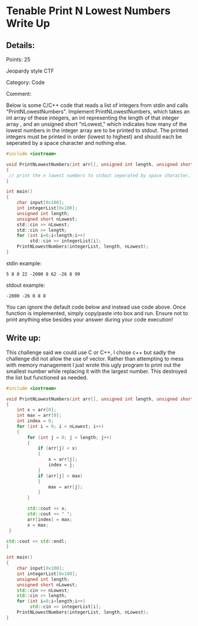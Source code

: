 # Tenable Print N Lowest Numbers Write Up

## Details:
Points: 25

Jeopardy style CTF

Category: Code

Comment:

Below is some C/C++ code that reads a list of integers from stdin and calls "PrintNLowestNumbers". Implement PrintNLowestNumbers, which takes an int array of these integers, an int representing the length of that integer array , and an unsigned short "nLowest," which indicates how many of the lowest numbers in the integer array are to be printed to stdout. The printed integers must be printed in order (lowest to highest) and should each be seperated by a space character and nothing else.

``` c
#include <iostream>

void PrintNLowestNumbers(int arr[], unsigned int length, unsigned short nLowest)
{
 // print the n lowest numbers to stdout seperated by space character, do not de-dupe
}

int main()
{
	char input[0x100];
	int integerList[0x100];
	unsigned int length;
	unsigned short nLowest;
	std::cin >> nLowest;
	std::cin >> length;
	for (int i=0;i<length;i++)
		 std::cin >> integerList[i];
	PrintNLowestNumbers(integerList, length, nLowest);
}
```


stdin example:

```
5 8 0 22 -2000 8 62 -26 8 99
```

stdout example:

```
-2000 -26 0 8 8
```

You can ignore the default code below and instead use code above. Once function is implemented, simply copy/paste into box and run. Ensure not to print anything else besides your answer during your code execution!

## Write up:

This challenge said we could use C or C++, I chose c++ but sadly the challenge did not allow the use of vector. Rather than attempting to mess with memory management I just wrote this ugly program to print out the smallest number while replacing it with the largest number. This destroyed the list but functioned as needed.

``` c++
#include <iostream>

void PrintNLowestNumbers(int arr[], unsigned int length, unsigned short nLowest)
{
    int x = arr[0];
    int max = arr[0];
    int index = 0;
 	for (int i = 0; i < nLowest; i++)
 	{
     	for (int j = 0; j < length; j++)
    	{
         	if (arr[j] < x)
         	{
             	x = arr[j];
             	index = j;
         	}
         	if (arr[j] > max)
         	{
             	max = arr[j];
         	}
     	}

     	std::cout << x;
     	std::cout << " ";
     	arr[index] = max;
     	x = max;
 }

std::cout << std::endl;
}

int main()
{
    char input[0x100];
    int integerList[0x100];
    unsigned int length;
    unsigned short nLowest;
    std::cin >> nLowest;
    std::cin >> length;
    for (int i=0;i<length;i++)
         std::cin >> integerList[i];
    PrintNLowestNumbers(integerList, length, nLowest);
}
```